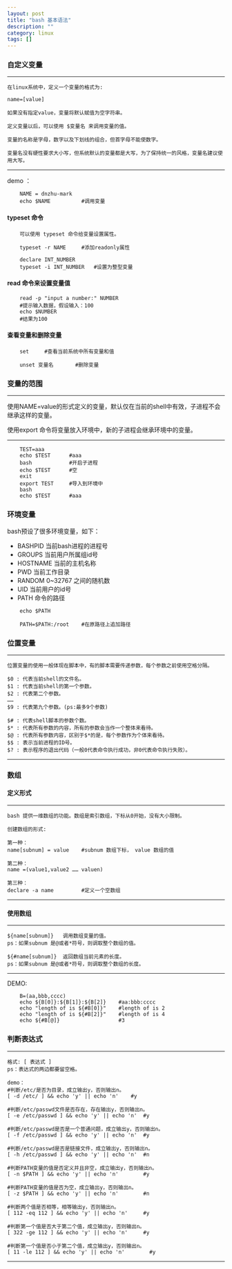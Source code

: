 ```yaml
---
layout: post
title: "bash 基本语法"
description: ""
category: linux
tags: []
---
```


### 自定义变量

---
    在linux系统中，定义一个变量的格式为: 

    name=[value]

    如果没有指定value，变量将默认赋值为空字符串。

    定义变量以后，可以使用 $变量名 来调用变量的值。

    变量的名称是字母，数字以及下划线的组合，但首字母不能使数字。

    变量名没有硬性要求大小写，但系统默认的变量都是大写，为了保持统一的风格，变量名建议使用大写。

---
demo ：

```
    NAME = dnzhu-mark
    echo $NAME          #调用变量
```

#### typeset 命令

```
    可以使用 typeset 命令给变量设置属性。

    typeset -r NAME     #添加readonly属性

    declare INT_NUMBER
    typeset -i INT_NUMBER   #设置为整型变量
```

#### read 命令来设置变量值

```
    read -p "input a number:" NUMBER
    #提示输入数据，假设输入：100
    echo $NUMBER        
    #结果为100
```

#### 查看变量和删除变量

```
    set     #查看当前系统中所有变量和值

    unset 变量名       #删除变量
```

### 变量的范围

---
   
   使用NAME=value的形式定义的变量，默认仅在当前的shell中有效，子进程不会继承这样的变量。

   使用export 命令将变量放入环境中，新的子进程会继承环境中的变量。

---    

```
    TEST=aaa   
    echo $TEST      #aaa
    bash            #开启子进程  
    echo $TEST      #空
    exit
    export TEST     #导入到环境中
    bash
    echo $TEST      #aaa
```

### 环境变量


bash预设了很多环境变量，如下：

* BASHPID   当前bash进程的进程号
* GROUPS    当前用户所属组id号
* HOSTNAME  当前的主机名称
* PWD       当前工作目录
* RANDOM    0~32767 之间的随机数
* UID       当前用户的id号
* PATH      命令的路径

```
    echo $PATH

    PATH=$PATH:/root    #在原路径上追加路径
```

### 位置变量

---

    位置变量的使用一般体现在脚本中，有的脚本需要传递参数，每个参数之前使用空格分隔。

    $0 : 代表当前shell的文件名。
    $1 : 代表当前shell的第一个参数。
    $2 : 代表第二个参数。
    ……
    $9 : 代表第九个参数。(ps:最多9个参数)

    $# : 代表shell脚本的参数个数。
    $* : 代表所有参数的内容，所有的参数会当作一个整体来看待。
    $@ : 代表所有参数内容，区别于$*的是，每个参数作为个体来看待。
    $$ : 表示当前进程的ID号。
    $? : 表示程序的退出代码（一般0代表命令执行成功，非0代表命令执行失败）。

---

### 数组

#### 定义形式
---

    bash 提供一维数组的功能。数组是索引数组，下标从0开始，没有大小限制。

    创建数组的形式:

    第一种：
    name[subnum] = value    #subnum 数组下标， value 数组的值

    第二种：
    name =(value1,value2 …… valuen) 

    第三种：
    declare -a name         #定义一个空数组

---

#### 使用数组

---

    ${name[subnum]}   调用数组变量的值。
    ps：如果subnum 是@或者*符号，则调取整个数组的值。

    ${#name[subnum]}  返回数组当前元素的长度。
    ps：如果subnum 是@或者*符号，则调取整个数组的长度。    

---

DEMO:

```
    B=(aa,bbb,cccc)
    echo ${B[0]}:${B[1]}:${B[2]}    #aa:bbb:cccc
    echo "length of is ${#B[0]}"    #length of is 2
    echo "length of is ${#B[2]}"    #length of is 4
    echo ${#B[@]}                   #3
```

### 判断表达式

---

    格式: [ 表达式 ]
    ps：表达式的两边都要留空格。

    demo：
    #判断/etc/是否为目录，成立输出y，否则输出n。
    [ -d /etc/ ] && echo 'y' || echo 'n'    #y

    #判断/etc/passwd文件是否存在，存在输出y，否则输出n。    
    [ -e /etc/passwd ] && echo 'y' || echo 'n'  #y

    #判断/etc/passwd是否是一个普通问题，成立输出y，否则输出n。
    [ -f /etc/passwd ] && echo 'y' || echo 'n'  #y

    #判断/etc/passwd是否是链接文件，成立输出y，否则输出n。
    [ -h /etc/passwd ] && echo 'y' || echo 'n'  #n

    #判断PATH变量的值是否定义并且非空，成立输出y，否则输出n。
    [ -n $PATH ] && echo 'y' || echo 'n'        #y

    #判断PATH变量的值是否为空，成立输出y，否则输出n。
    [ -z $PATH ] && echo 'y' || echo 'n'        #n

    #判断两个值是否相等，相等输出y，否则输出n。    
    [ 112 -eq 112 ] && echo 'y' || echo 'n'     #y

    #判断第一个值是否大于第二个值，成立输出y，否则输出n。        
    [ 322 -ge 112 ] && echo 'y' || echo 'n'     #y

    #判断第一个值是否小于第二个值，成立输出y，否则输出n。        
    [ 11 -le 112 ] && echo 'y' || echo 'n'        #y
    
---    








